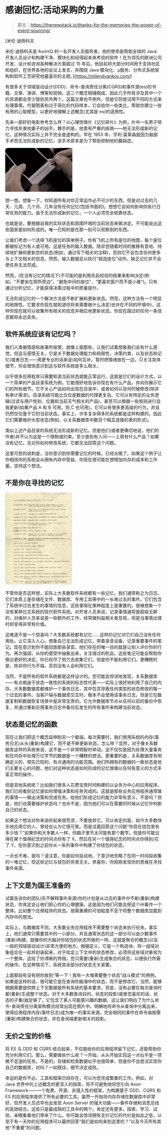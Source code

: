 # 感谢回忆:活动采购的力量

> 原文：<https://thenewstack.io/thanks-for-the-memories-the-power-of-event-sourcing/>

[](https://milendyankov.com/)

 [米伦·迪扬科夫

米伦·迪扬科夫是 AxonIQ 的一名开发人员倡导者，他的使命是帮助全球的 Java 开发人员设计和构建干净、模块化和经得起未来考验的软件！在为领先的欧洲公司开发、设计和咨询各种解决方案超过 15 年后，他目前将大部分时间用于支持社区和组织，在世界各地的会议上发言，并围绕 Java 模块化、μ服务、分布式系统架构和软件工艺研究他最喜欢的主题。](https://milendyankov.com/) [](https://milendyankov.com/)

有很多关于领域驱动设计(DDD)、命令-查询责任分离(CQRS)和事件源(es)的书籍、文章、演讲、博客和视频。这三个概念相辅相成，因此几乎所有涉及其中一个的资源都会至少提到另外两个。这篇文章也不例外，但是它将尝试用不同的方式来处理事情。代替图表和过于简化的代码样本，它会给你一些类比，帮助你建立一些有用的心智模型，以更好地理解上述概念(尤其是 es)的适用性。

先来一部好的电影参考怎么样？以心理惊悚片《记忆碎片》为例，片中一名男子努力寻找杀害他妻子的凶手。棘手的是，他患有严重的疾病——他无法形成新的记忆。这种情况实际上并不完全是虚构的。早在 1953 年，亨利·莫莱森就因为脑部手术而无法形成新的记忆，该手术原本是为了帮助控制他的癫痫症。

![](img/632c899cad2b3114e5e54e9d137c4959.png)

想一想。想象一下，你知道所有对你正常运作必不可少的东西，但是对过去的几天、几周、几个月、几年没有任何记忆(包括书面的)。想想它会如何影响你执行日常任务的能力。由于无法形成新的记忆，一个人必须完全依靠状态。

也就是说，要根据自我的实际状态和周围环境的当前状态来做决定。不可能说出这些国家是如何形成的。唯一已知的是在那一刻可以观察到的东西。

让我们考虑一个选择飞机座位的简单例子。你有飞机上所有座位的地图，每个座位都被标记为有人或可用。这是任务的输入数据。除非您随着时间的推移有意地、持续地扩展和更新您的状态(例如，通过写下相关的注释)，否则它不会包含任何更多与上下文相关的信息。然而，输入数据足以执行“挑选座位”动作。缺乏记忆并不会使任务无法完成。

然而，(在没有记忆的情况下)不可能的是利用先前经验的结果来影响决定(例如，“不要坐在厕所旁边”，“避免中间的座位”，“更喜欢窗户而不是小巷”)。只有通过分析记忆，才能获得决策过程中的质量提升。

无法形成记忆的一个解决方法是不断扩展和更新状态。然而，这种方法有一个明显的局限性。它要求你现在就知道你将来需要做什么决定(也许在不同的环境中)，这样你现在就可以收集所有相关的信息并相应地更新状态。你现在跳过的任何一条信息都将永远丢失。

## 软件系统应该有记忆吗？

我们人类被情感和故事所驱使，就像上面那些，让我们试着想象我们会有什么感觉。但这与感情无关。它是关于数据处理能力和局限性，决策约束，以及状态和记忆(或者日志——用更专业的话来说)如何互补。暂时把情绪放在一边，只关注具体细节，你会很快意识到这与软件系统是多么相关。

似乎很多应用程序只需要知道当前状态就能正常运行。这就是它们的设计方式。以一个简单的产品目录系统为例。它能很好地告诉你现在有什么产品，并向你展示它们的所有细节。它不关心产品如何出现在目录中，或者如何以及何时被修改(除非有审计需求)。目录系统可能比仅仅是数据的代理更复杂。它可以有特定的业务逻辑(过滤与用户性别、位置和当前天气相关的产品)，甚至可以根据一些规则进行自我更新(如果产品 A 和 B 可用，则 C 也可用)。它可以有很多更高级的行为，并且仍然仅仅基于它的当前状态。事实上，许多复杂得多的系统都是这样构建的，因此它们需要维护大型状态(例如，以关系数据库中数百个相互连接的表的形式)。

类似上述产品目录的系统无法形成新的记忆。但是他们(或者更确切地说，他们的作者)并不认为这是一个限制或约束。至少直到有人问——上周有什么产品？如果没有记忆，无论你如何修改系统，它都无法回答这个问题。

这里可悲的讽刺是，当你意识到你需要记忆的时候，已经太晚了。如果这个例子让你相信你的系统会从拥有内存中受益，你现在很可能在想增加内存的成本和工作量。坚持这个想法。

## 不是你在寻找的记忆

![](img/45814477e140ad7beeb9dc74aabdcfbd.png)

不管你是否这样想，实际上大多数软件系统都有一些记忆。我们通常称之为日志。它们本质上是存储在文件、数据库、专用工具等中的一长串过去的事件。它们包含了系统中过去发生的事情的信息，这些事情在某种程度上是重要的。很难想象一个没有某种日志系统的现代软件系统。对开发人员来说，记录事情通常是超级无聊的，对维护人员来说是一些额外的工作，经常被利益相关者忽视，但是当事情出错时却变得非常有价值。

这难道不是一个惊喜吗？大多数系统都有记忆……这样的记忆对它们自己没有任何用处。让它深入人心。想象自己无法形成记忆，带着录音设备，记录重要事件的笔记。现在意识到你不能回放那些录音。他们存在的唯一目的就是让别人评价你的行为。再次强调，从你的感受中抽象出来，关注错过的机会。这些笔记可能会帮助你做出更好的决定。你已经尽了努力去收集它们，但是你不能利用它们。更糟糕的是，除非你行为不端，否则没有人会利用它们。

当然，不是所有的软件系统都是这样设计的。您可能会惊讶地发现，关系数据库——有点痴迷于状态一致性的系统的标志性代表——实际上很好地利用了自己的内存。大多数数据库都维护一个事务日志，其中包含导致任何类型的状态修改的每一个过去的事件。当客户端与数据库交互时，根本不会使用该事务日志。但是它在数据复制和数据恢复场景中是非常宝贵的。它允许数据库节点从任何以前的备份中恢复，并通过重新应用事务日志中备份后发生的所有事件来构建当前状态。

## 状态是记忆的函数

现在让我们把这个概念延伸到另一个极端。每次需要时，我们使用系统的内存(事务日志)从头(重新)构建它，而不是不断更新状态，怎么样？显然，对于像关系数据库这样的系统来说，这不是一个非常明智的举动。这不仅仅是因为处理大量事务和在内存中处理万亿字节的数据是一个糟糕的想法。更重要的是，关系数据库有明确定义的、预先已知的、有点通用的功能范围。他们所拥有的数据的一致状态是他们主要关心的问题，他们对这种状态是如何形成的记忆很难以任何有意义的方式丰富正常的操作。

但是其他系统呢？比如我们很多人花费宝贵时间构建的以业务为中心的应用程序。我们已经看到记忆是如何增强决策和任务完成的。这就是那些业务应用程序通常做的事情——做出决策和完成任务。给他们形成记忆的能力非常有意义，不是吗？但是，他们也需要维护状态吗？也许不是，因为他们可以在需要的时候从记忆中判断自己的状态。

如果这个想法对你来说听起来很荒谬，不要放弃它。可以肯定的是，如今大多数快乐地应用它的人，曾经也认为它很可笑。而是试着回答这个问题“你现在钱包里有多少钱？”如果你和大多数人一样，你脑子里不太可能有那个数字。但是你可能记得在某个值得纪念的时间点你有了 X，然后在另一个值得纪念的时间点你得到/花了 Y，在你意识到之前你从一系列事件中构建了你钱包的状态。

一点也不难，是吗？请注意，你是如何自动地、下意识地忽略了在同一时间段收集的一堆记忆，但这些记忆与钱包的背景无关。恭喜你，你刚刚发现你的思维在寻找事件来源。

## 上下文是为国王准备的

试着告诉你的团队(先不解释事件来源)你的计划是从过去的事件中不断(重新)构建状态，你肯定会让他们担心你的心理健康。这是因为他们可能会把这个州看作一个整体。比如整个应用程序的状态。按需重建的可怕程度不亚于将整个数据库加载到内存中的想法。

实际上，与数据库不同，大多数业务应用程序不需要整个状态来执行任务。事实上，他们通常只需要其中的一小部分。并且通常状态的这一部分可以由少数事件(重新)构建。就像你的大脑对你钱包的状态所做的一样。这就是聚合的概念(以及一般的领域驱动设计)非常方便的地方。根据定义，它是一个构造块，将一组域对象组合在一起并封装起来，对于给定上下文中的状态修改，必须将这些域对象视为一个整体。这给了你清晰的界限。您只需要(重新)生成聚合的状态，以便执行所需的操作。在这种情况下，系统其余部分的状态无关紧要。

上面那段有没有把你放到“等一下！我有一大堆需要整个状态“战斗模式”的用例。如果是这样的话，很可能它是在查询你脑海中的状态，而不是修改它。当然，能够根据需要提供跨上下文数据是所有系统的基本要求。但是，没有必要在每次查询时都(重新)生成整个状态。对于大多数查询目的，状态的投影(或者您喜欢的话，状态的子集)就足够了，它包含了某人可能感兴趣的数据。这让我们明白了为什么命令-查询责任分离架构模式经常出现在图片中。明确地将命令从查询中分离出来，使得应用程序内存(事件日志)成为唯一的事实来源。完全相同的事件在命令端按需(重新)构建聚合的状态，并在查询端更新相关的投影。

## 无价之宝的价格

将 ES 与 DDD 和 CQRS 结合起来，不仅能给你的应用程序留下记忆，还能帮助你充分利用它们。那么，需要做些什么呢？一开始，从头开始实现这一点似乎是一项微不足道的任务。不是的。存储和检索数据似乎也很简单，但是你不会尝试实现你自己的数据库，对吗？一如既往，细节决定成败。

幸运的是你不必。工具和框架已经存在，可以为您完成繁重的工作。例如，对 Java 世界中的上述概念的更深入的探索，将不可避免地将您引向 Axon Framework——一个免费、开源、非侵入性的框架，为构建基于 DDD、CQRS 和 ES 的应用程序提供了所有必要的工具。虽然一开始将内存存储在数据库中非常好，但开发人员迟早也会发现 Axon Server 的强大功能——事件存储和消息总线的高效结合。这些只是最成熟的工具中的两个。肯定还有更多。探索、学习、试验，亲眼看看他们带来了什么。你可能会惊讶拥有无价记忆的代价是如此之低，以至于有一天你的应用程序可以最终回答“我们是如何来到这里的？”以及今天所有其他“不重要”的问题。

<svg xmlns:xlink="http://www.w3.org/1999/xlink" viewBox="0 0 68 31" version="1.1"><title>Group</title> <desc>Created with Sketch.</desc></svg>